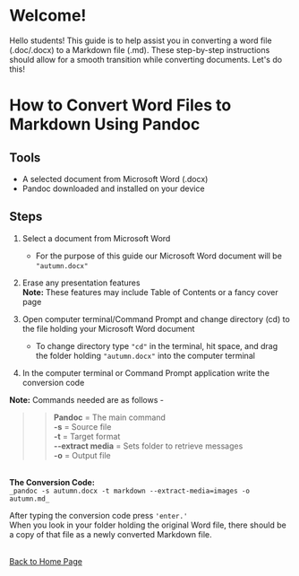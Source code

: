 # Welcome! 
 Hello students! This guide is to help assist you in converting a word file (.doc/.docx) to a Markdown file (.md). These step-by-step instructions should allow for a smooth transition while converting documents. Let's do this!
# How to Convert Word Files to Markdown Using Pandoc 

## Tools 
-	A selected document from Microsoft Word (.docx)
-	Pandoc downloaded and installed on your device

## Steps 

1. Select a document from Microsoft Word <br>

    - For the purpose of this guide our Microsoft Word document will be `"autumn.docx"`

2. Erase any presentation features <br>
**Note:** These features may include Table of Contents or a fancy cover page <br> 

3. Open computer terminal/Command Prompt and change directory (cd) to the file holding your Microsoft Word document <br>

	- To change directory type `"cd"` in the terminal, hit space, and drag the folder holding `"autumn.docx"` into the computer terminal <br> 

4. In the computer terminal or Command Prompt application write the conversion code

**Note:** Commands needed are as follows - <br>  
>>	**Pandoc** = The main command <br>
	**-s** = Source file <br>
	**-t** = Target format
	<br> **--extract media** = Sets folder to retrieve messages 
	<br> **-o** = Output file 

<br>**The Conversion Code:** <br>
`_pandoc -s autumn.docx -t markdown --extract-media=images -o autumn.md_`

After typing the conversion code press `'enter.'` <br> When you look in your folder holding the original Word file, there should be a copy of that file as a newly converted Markdown file. 
	 



<br>[Back to Home Page](index.md)